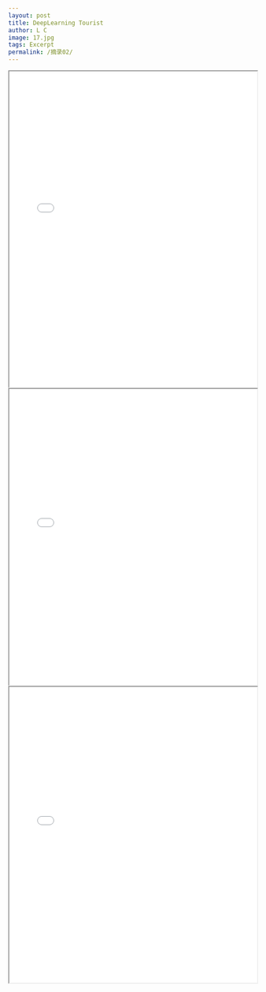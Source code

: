 ```yaml
---
layout: post
title: DeepLearning Tourist
author: L C
image: 17.jpg
tags: Excerpt
permalink: /摘录02/
---
```

<iframe src="/vedio/Caravan - a_hisa听蛙纯音乐网.mp3" allow="autoplay" loop="true" style="display:none" id="iframeAudio"></iframe>

<center>
<iframe src="/vedio/Neural Networks and Deep Learning.pdf" width="100%" height=640 type="application/pdf">
<object data="/vedio/Neural Networks and Deep Learning.pdf" width="100%" height=600 type="application/pdf"></object>
</iframe>
<br>
<center>
<iframe src="/vedio/Coursera 1.pdf" width="100%" height=600 type="application/pdf">
<object data="/vedio/Coursera 1.pdf" width="100%" height=600 type="application/pdf"></object>
</iframe>
<br>
<center>
<iframe src="/vedio/Coursera 2.pdf" width="100%" height=600 type="application/pdf">
<object data="/vedio/Coursera 2.pdf" width="100%" height=600 type="application/pdf"></object>
</iframe>
